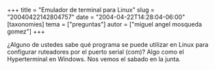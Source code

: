 +++
title = "Emulador de terminal para Linux"
slug = "20040422142804757"
date = "2004-04-22T14:28:04-06:00"
[taxonomies]
tema = ["preguntas"]
autor = ["miguel angel mosqueda gomez"]
+++

¿Alguno de ustedes sabe qué programa se puede utilizar en Linux para
configurar ruteadores por el puerto serial (com)? Algo como el
Hyperterminal en Windows. Nos vemos el sabado en la junta.

